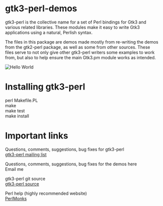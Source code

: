 gtk3-perl-demos
===============

gtk3-perl is the collective name for a set of Perl bindings for Gtk3 and various related libraries.
These modules make it easy to write Gtk3 applications using a natural, Perlish syntax.

The files in this package are demos made mostly from re-writing the demos from the gtk2-perl package,
as well as some from other sources.  These files serve to not only give other gtk3-perl writers some
examples to work from, but also to help ensure the main Gtk3.pm module works as intended.  

![Hello World](https://github.com/dave-theunsub/gtk3-perl-demos/blob/master/hello_world.png "Hello World")

Installing gtk3-perl
====================
   perl Makefile.PL  
   make  
   make test  
   make install

Important links
===============

Questions, comments, suggestions, bug fixes for gtk3-perl  
[gtk3-perl mailing list](https://mail.gnome.org/archives/gtk-perl-list/)

Questions, comments, suggestions, bug fixes for the demos here  
Email me

gtk3-perl git source  
[gtk3-perl source](http://git.gnome.org/browse/perl-Gtk3/)

Perl help (highly recommended website)  
[PerlMonks](http://perlmonks.org)
